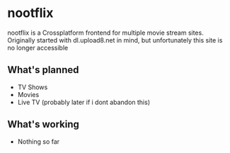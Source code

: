# nootflix
nootflix is a Crossplatform frontend for multiple movie stream sites.
Originally started with dl.upload8.net in mind, but unfortunately this site is no longer accessible

## What's planned
- TV Shows
- Movies
- Live TV (probably later if i dont abandon this)

## What's working
- Nothing so far
